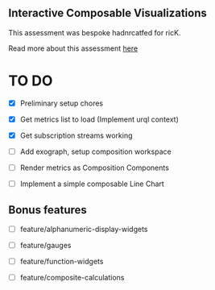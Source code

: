## Interactive Composable Visualizations

This assessment was bespoke hadnrcatfed for ricK.

Read more about this assessment [here](https://react.eogresources.com)



# TO DO
- [x] Preliminary setup chores
- [x] Get metrics list to load (Implement urql context)
- [x] Get subscription streams working
- [ ] Add exograph, setup composition workspace
- [ ] Render metrics as Composition Components
- [ ] Implement a simple composable Line Chart



## Bonus features

- [ ] feature/alphanumeric-display-widgets
- [ ] feature/gauges
- [ ] feature/function-widgets
- [ ] feature/composite-calculations






